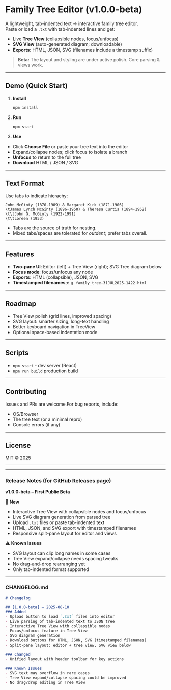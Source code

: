 # Family Tree Editor (v1.0.0-beta)

A lightweight, tab-indented text → interactive family tree editor.  
Paste or load a `.txt` with tab-indented lines and get:

- Live **Tree View** (collapsible nodes, focus/unfocus)
- **SVG View** (auto-generated diagram; downloadable)
- **Exports**: HTML, JSON, SVG (filenames include a timestamp suffix)

> **Beta:** The layout and styling are under active polish. Core parsing & views work.

---

## Demo (Quick Start)

1. **Install**
   ```bash
   npm install

3. **Run**
   ```bash
   npm start

4. **Use**
* Click **Choose File** or paste your tree text into the editor
* Expand/collapse nodes; click focus to isolate a branch
* **Unfocus** to return to the full tree
* **Download** HTML / JSON / SVG

---

## Text Format
Use tabs to indicate hierachy:

```
John McGinty (1870-1909) & Margaret Kirk (1871-1906)
\tJames Lynch McGinty (1896-1950) & Theresa Curtis (1894-1952)
\t\tJohn G. McGinty (1922-1991)
\t\tLoreen (1953)
```
* Tabs are the source of truth for nesting.
* Mixed tabs/spaces are tolerated for *outdent*; prefer tabs overall.

---

## Features
* **Two-pane UI**: Editor (left) + Tree View (right); SVG Tree diagram below
* **Focus mode**: focus/unfocus any node
* **Exports**: HTML (collapsible), JSON, SVG
* **Timestamped filenames**;e.g. ```family_tree-31JUL2025-1422.html```

---

## Roadmap
* Tree View polish (grid lines, improved spacing)
* SVG layout: smarter sizing, long-text handling
* Better keyboard navigation in TreeView
* Optional space-based indentation mode

---

## Scripts
* ```npm start``` - dev server (React)
* ```npm run build``` production build
 
---

## Contributing
Issues and PRs are welcome.For bug reports, include:
* OS/Browser
* The tree text (or a minimal repro)
* Console errors (if any)

---

## License
MIT © 2025

---


---

### **Release Notes** (for GitHub Releases page)

**v1.0.0-beta – First Public Beta**

🚀 **New**  
- Interactive Tree View with collapsible nodes and focus/unfocus  
- Live SVG diagram generation from parsed tree  
- Upload `.txt` files or paste tab-indented text  
- HTML, JSON, and SVG export with timestamped filenames  
- Responsive split-pane layout for editor and views  

⚠️ **Known Issues**  
- SVG layout can clip long names in some cases  
- Tree View expand/collapse needs spacing tweaks  
- No drag-and-drop rearranging yet  
- Only tab-indented format supported  

---

### **CHANGELOG.md**

```markdown
# Changelog

## [1.0.0-beta] – 2025-08-10
### Added
- Upload button to load `.txt` files into editor
- Live parsing of tab-indented text to JSON tree
- Interactive Tree View with collapsible nodes
- Focus/unfocus feature in Tree View
- SVG diagram generation
- Download buttons for HTML, JSON, SVG (timestamped filenames)
- Split-pane layout: editor + tree view, SVG view below

### Changed
- Unified layout with header toolbar for key actions

### Known Issues
- SVG text may overflow in rare cases
- Tree View expand/collapse spacing could be improved
- No drag/drop editing in Tree View
